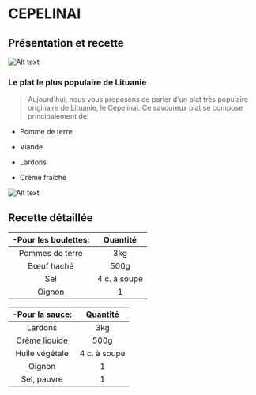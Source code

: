 # **CEPELINAI**
## Présentation et recette
![Alt text](https://upload.wikimedia.org/wikipedia/commons/1/11/Flag_of_Lithuania.svg)
### Le plat le plus populaire de Lituanie
> Aujourd'hui, nous vous proposons de parler d'un plat très populaire originaire de Lituanie, le Cepelinai. Ce savoureux plat se compose principalement de:
* Pomme de terre
+ Viande
- Lardons
* Crème fraiche

![Alt text](https://outdoorgearweb.com/wp-content/uploads/2022/05/Potato-cepelinai1-500x500.jpg?ezimgfmt=ng:webp/ngcb1)

## Recette détaillée

| **-Pour les boulettes:** | Quantité  | 
| :---: | :---: |
| Pommes de terre | 3kg |
| Bœuf haché| 500g |
| Sel | 4 c. à soupe |
| Oignon | 1 |

| **-Pour la sauce:** | Quantité  | 
| :---: | :---: |
| Lardons | 3kg |
| Crème liquide | 500g |
| Huile végétale | 4 c. à soupe |
| Oignon | 1 |
| Sel, pauvre | 1 |
